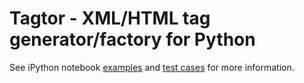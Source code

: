 # Tagtor - XML/HTML tag generator/factory for Python

See iPython notebook [examples](https://prod-vz-8.wakari.io:9022/notebooks/scripts/tagtor/Tagtor%20documentation.ipynb#) and [test cases](https://prod-vz-8.wakari.io:9022/notebooks/scripts/tagtor/Tagtor%20test%20cases.ipynb#) for more information.